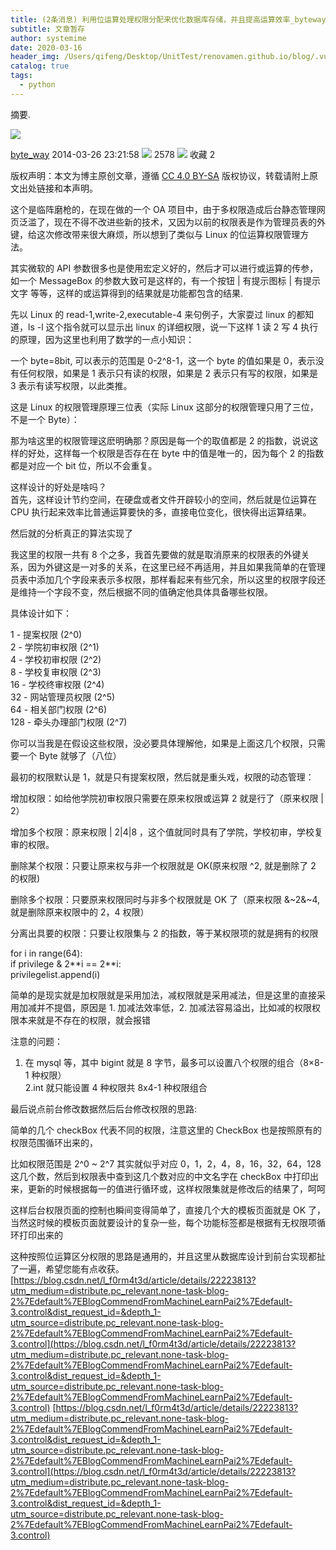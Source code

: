 ```yaml
---
title: (2条消息) 利用位运算处理权限分配来优化数据库存储，并且提高运算效率_byteway的专栏-CSDN博客
subtitle: 文章暂存
author: systemime
date: 2020-03-16
header_img: /Users/qifeng/Desktop/UnitTest/renovamen.github.io/blog/.vuepress/public/img/in-post/header/11.jpg
catalog: true
tags:
  - python
---
```

摘要.

<!-- more -->
![](https://csdnimg.cn/release/blogv2/dist/pc/img/original.png)

[byte_way](https://blog.csdn.net/zhx278171313) 2014-03-26 23:21:58 ![](https://csdnimg.cn/release/blogv2/dist/pc/img/articleReadEyes.png)
 2578 ![](https://csdnimg.cn/release/blogv2/dist/pc/img/tobarCollect.png)
 收藏  2 

版权声明：本文为博主原创文章，遵循 [CC 4.0 BY-SA](http://creativecommons.org/licenses/by-sa/4.0/) 版权协议，转载请附上原文出处链接和本声明。

这个是临阵磨枪的，在现在做的一个 OA 项目中，由于多权限造成后台静态管理网页泛滥了，现在不得不改进些新的技术，又因为以前的权限表是作为管理员表的外键，给这次修改带来很大麻烦，所以想到了类似与 Linux 的位运算权限管理方法。

其实微软的 API 参数很多也是使用宏定义好的，然后才可以进行或运算的传参，如一个 MessageBox 的参数大致可是这样的，有一个按钮 | 有提示图标 | 有提示文字 等等，这样的或运算得到的结果就是功能都包含的结果.

先以 Linux 的 read-1,write-2,executable-4 来句例子，大家耍过 linux 的都知道，ls -l 这个指令就可以显示出 linux 的详细权限，说一下这样 1 读 2 写 4 执行的原理，因为这里也利用了数学的一点小知识：

一个 byte=8bit, 可以表示的范围是 0-2^8-1，这一个 byte 的值如果是 0，表示没有任何权限，如果是 1 表示只有读的权限，如果是 2 表示只有写的权限，如果是 3 表示有读写权限，以此类推。

这是 Linux 的权限管理原理三位表（实际 Linux 这部分的权限管理只用了三位，不是一个 Byte）：

那为啥这里的权限管理这麽明确那？原因是每一个的取值都是 2 的指数，说说这样的好处，这样每一个权限是否存在在 byte 中的值是唯一的，因为每个 2 的指数都是对应一个 bit 位，所以不会重复。

这样设计的好处是啥吗？  
首先，这样设计节约空间，在硬盘或者文件开辟较小的空间，然后就是位运算在 CPU 执行起来效率比普通运算要快的多，直接电位变化，很快得出运算结果。

然后就的分析真正的算法实现了

我这里的权限一共有 8 个之多，我首先要做的就是取消原来的权限表的外键关系，因为外键这是一对多的关系，在这里已经不再适用，并且如果我简单的在管理员表中添加几个字段来表示多权限，那样看起来有些冗余，所以这里的权限字段还是维持一个字段不变，然后根据不同的值确定他具体具备哪些权限。

具体设计如下：

1 - 提案权限 (2^0)  
2 - 学院初审权限 (2^1)  
4 - 学校初审权限 (2^2)  
8 - 学校复审权限 (2^3)  
16 - 学校终审权限 (2^4)  
32 - 网站管理员权限 (2^5)  
64 - 相关部门权限 (2^6)  
128 - 牵头办理部门权限 (2^7)

你可以当我是在假设这些权限，没必要具体理解他，如果是上面这几个权限，只需要一个 Byte 就够了（八位）

最初的权限默认是 1，就是只有提案权限，然后就是重头戏，权限的动态管理：

增加权限：如给他学院初审权限只需要在原来权限或运算 2 就是行了（原来权限 | 2）

增加多个权限：原来权限 | 2|4|8 ，这个值就同时具有了学院，学校初审，学校复审的权限。

删除某个权限：只要让原来权与非一个权限就是 OK(原来权限 ^2, 就是删除了 2 的权限)

删除多个权限：只要原来权限同时与非多个权限就是 OK 了（原来权限 &~2&~4, 就是删除原来权限中的 2，4 权限）

分离出具要的权限：只要让权限集与 2 的指数，等于某权限项的就是拥有的权限

for i in range(64):   
if privilege & 2\*\*i == 2\*\*i:  
privilegelist.append(i)

简单的是现实就是加权限就是采用加法，减权限就是采用减法，但是这里的直接采用加减并不提倡，原因是 1. 加减法效率低，2. 加减法容易溢出，比如减的权限权限本来就是不存在的权限，就会报错

注意的问题：  
1. 在 mysql 等，其中 bigint 就是 8 字节，最多可以设置八个权限的组合（8×8-1 种权限）  
2.int 就只能设置 4 种权限共 8x4-1 种权限组合

最后说点前台修改数据然后后台修改权限的思路:

简单的几个 checkBox 代表不同的权限，注意这里的 CheckBox 也是按照原有的权限范围循环出来的，

比如权限范围是 2^0 ~ 2^7 其实就似乎对应 0，1，2，4，8，16，32，64，128 这几个数，然后到权限表中查到这几个数对应的中文名字在 checkBox 中打印出来，更新的时候根据每一的值进行循环或，这样权限集就是修改后的结果了，呵呵

这样后台权限页面的控制也瞬间变得简单了，直接几个大的模板页面就是 OK 了，当然这时候的模板页面就要设计的复杂一些，每个功能标签都是根据有无权限项循环打印出来的

这种按照位运算区分权限的思路是通用的，并且这里从数据库设计到前台实现都扯了一遍，希望您能有点收获。 
 [https://blog.csdn.net/l_f0rm4t3d/article/details/22223813?utm_medium=distribute.pc_relevant.none-task-blog-2%7Edefault%7EBlogCommendFromMachineLearnPai2%7Edefault-3.control&dist_request_id=&depth_1-utm_source=distribute.pc_relevant.none-task-blog-2%7Edefault%7EBlogCommendFromMachineLearnPai2%7Edefault-3.control](https://blog.csdn.net/l_f0rm4t3d/article/details/22223813?utm_medium=distribute.pc_relevant.none-task-blog-2%7Edefault%7EBlogCommendFromMachineLearnPai2%7Edefault-3.control&dist_request_id=&depth_1-utm_source=distribute.pc_relevant.none-task-blog-2%7Edefault%7EBlogCommendFromMachineLearnPai2%7Edefault-3.control) 
 [https://blog.csdn.net/l_f0rm4t3d/article/details/22223813?utm_medium=distribute.pc_relevant.none-task-blog-2%7Edefault%7EBlogCommendFromMachineLearnPai2%7Edefault-3.control&dist_request_id=&depth_1-utm_source=distribute.pc_relevant.none-task-blog-2%7Edefault%7EBlogCommendFromMachineLearnPai2%7Edefault-3.control](https://blog.csdn.net/l_f0rm4t3d/article/details/22223813?utm_medium=distribute.pc_relevant.none-task-blog-2%7Edefault%7EBlogCommendFromMachineLearnPai2%7Edefault-3.control&dist_request_id=&depth_1-utm_source=distribute.pc_relevant.none-task-blog-2%7Edefault%7EBlogCommendFromMachineLearnPai2%7Edefault-3.control)
